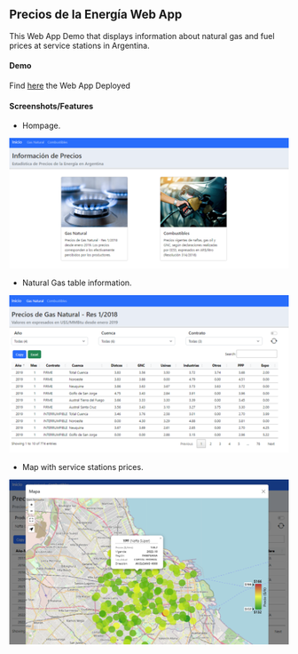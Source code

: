 ## Precios de la Energía Web App

This Web App Demo that displays information about natural gas and fuel prices at service stations in Argentina.

#### Demo

Find [here](https://precios-energia.netlify.app/index.html) the Web App Deployed

#### Screenshots/Features

- Hompage.

![Image text](./img/home.png)

- Natural Gas table information.

![Image text](./img/gas.png)

- Map with service stations prices.

![Image text](./img/map.png)